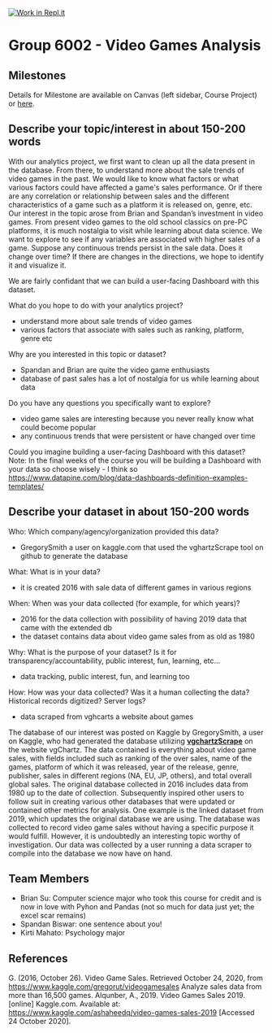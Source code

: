 [![Work in Repl.it](https://classroom.github.com/assets/work-in-replit-14baed9a392b3a25080506f3b7b6d57f295ec2978f6f33ec97e36a161684cbe9.svg)](https://classroom.github.com/online_ide?assignment_repo_id=311713&assignment_repo_type=GroupAssignmentRepo)
# Group 6002 - Video Games Analysis


## Milestones

Details for Milestone are available on Canvas (left sidebar, Course Project) or [here](https://firas.moosvi.com/courses/data301/project/milestone01.html).

## Describe your topic/interest in about 150-200 words

With our analytics project, we first want to clean up all the data present in the database. From there, to understand more about the sale trends of video games in the past. We would like to know what factors or what various factors could have affected a game's sales performance. Or if there are any correlation or relationship between sales and the different characteristics of a game such as a platform it is released on, genre, etc. Our interest in the topic arose from Brian and Spandan’s investment in video games. From present video games to the old school classics on pre-PC platforms, it is much nostalgia to visit while learning about data science. We want to explore to see if any variables are associated with higher sales of a game. Suppose any continuous trends persist in the sale data. Does it change over time? If there are changes in the directions, we hope to identify it and visualize it.

We are fairly confidant that we can build a user-facing Dashboard with this dataset. 


What do you hope to do with your analytics project?
- understand more about sale trends of video games 
- various factors that associate with sales such as ranking, platform, genre etc

Why are you interested in this topic or dataset?
- Spandan and Brian are quite the video game enthusiasts
- database of past sales has a lot of nostalgia for us while learning about data 

Do you have any questions you specifically want to explore?
- video game sales are interesting because you never really know what could become popular
- any continuous trends that were persistent or have changed over time

Could you imagine building a user-facing Dashboard with this dataset?
      Note: In the final weeks of the course you will be building a Dashboard with your data so choose wisely
      - I think so
      https://www.datapine.com/blog/data-dashboards-definition-examples-templates/
     
## Describe your dataset in about 150-200 words

Who: Which company/agency/organization provided this data?
- GregorySmith a user on kaggle.com that used the vghartzScrape tool on github to generate the database

What: What is in your data?
- it is created 2016 with sale data of different games in various regions 

When: When was your data collected (for example, for which years)?
- 2016 for the data collection with possibility of having 2019 data that came with the extended db
- the dataset contains data about video game sales from as old as 1980

Why: What is the purpose of your dataset? Is it for transparency/accountability, public interest, fun, learning, etc…
- data tracking, public interest, fun, and learning too

How: How was your data collected? Was it a human collecting the data? Historical records digitized? Server logs?
- data scraped from vghcarts a website about games 

The database of our interest was posted on Kaggle by GregorySmith, a user on Kaggle, who had generated the database utilizing **[vgchartzScrape](https://github.com/GregorUT/vgchartzScrape)** on the website vgChartz. The data contained is everything about video game sales, with fields included such as ranking of the over sales, name of the games, platform of which it was released, year of the release, genre, publisher, sales in different regions (NA, EU, JP, others), and total overall global sales. The original database collected in 2016 includes data from 1980 up to the date of collection. Subsequently inspired other users to follow suit in creating various other databases that were updated or contained other metrics for analysis. One example is the linked dataset from 2019, which updates the original database we are using. The database was collected to record video game sales without having a specific purpose it would fulfill. However, it is undoubtedly an interesting topic worthy of investigation. Our data was collected by a user running a data scraper to compile into the database we now have on hand. 
## Team Members

- Brian Su: Computer science major who took this course for credit and is now in love with Pyhon and Pandas (not so much for data just yet; the excel scar remains)
- Spandan Biswar: one sentence about you!
- Kirti Mahato: Psychology major  

## References

G. (2016, October 26). Video Game Sales. Retrieved October 24, 2020, from https://www.kaggle.com/gregorut/videogamesales Analyze sales data from more than 16,500 games.
Alqunber, A., 2019. Video Games Sales 2019. [online] Kaggle.com. Available at: <https://www.kaggle.com/ashaheedq/video-games-sales-2019> [Accessed 24 October 2020].

